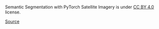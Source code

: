 Semantic Segmentation with PyTorch Satellite Imagery is under [CC BY 4.0](https://creativecommons.org/licenses/by/4.0/legalcode) license.

[Source](https://figshare.com/articles/dataset/train_images_jpg/19961336?backTo=/collections/semantic_segmentation_satellite_imagery/6026765)